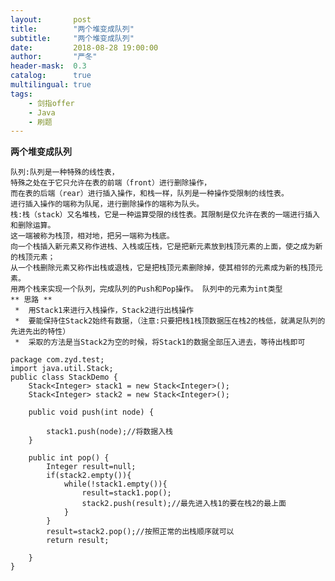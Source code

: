 ```yaml
---
layout:       post
title:        "两个堆变成队列"
subtitle:     "两个堆变成队列"
date:         2018-08-28 19:00:00
author:       "严冬"
header-mask:  0.3
catalog:      true
multilingual: true
tags:
    - 剑指offer
    - Java
    - 刷题
---
```

**两个堆变成队列**

	队列:队列是一种特殊的线性表，
	特殊之处在于它只允许在表的前端（front）进行删除操作，
	而在表的后端（rear）进行插入操作，和栈一样，队列是一种操作受限制的线性表。
	进行插入操作的端称为队尾，进行删除操作的端称为队头。
	栈:栈（stack）又名堆栈，它是一种运算受限的线性表。其限制是仅允许在表的一端进行插入和删除运算。
	这一端被称为栈顶，相对地，把另一端称为栈底。
	向一个栈插入新元素又称作进栈、入栈或压栈，它是把新元素放到栈顶元素的上面，使之成为新的栈顶元素；
	从一个栈删除元素又称作出栈或退栈，它是把栈顶元素删除掉，使其相邻的元素成为新的栈顶元素。
	用两个栈来实现一个队列，完成队列的Push和Pop操作。 队列中的元素为int类型
	** 思路 ** 
	 *  用Stack1来进行入栈操作，Stack2进行出栈操作
	 *  要能保持住Stack2始终有数据，（注意:只要把栈1栈顶数据压在栈2的栈低，就满足队列的先进先出的特性）
	 *  采取的方法是当Stack2为空的时候，将Stack1的数据全部压入进去，等待出栈即可
	 
```
package com.zyd.test;
import java.util.Stack;
public class StackDemo {
    Stack<Integer> stack1 = new Stack<Integer>();
    Stack<Integer> stack2 = new Stack<Integer>();
    
    public void push(int node) {
        
    	stack1.push(node);//将数据入栈
    }
    
    public int pop() {
    	Integer result=null;
    	if(stack2.empty()){
    		while(!stack1.empty()){
    			result=stack1.pop();
    			stack2.push(result);//最先进入栈1的要在栈2的最上面
    		}
    	}
    	result=stack2.pop();//按照正常的出栈顺序就可以
		return result;
    
    }
}
```

